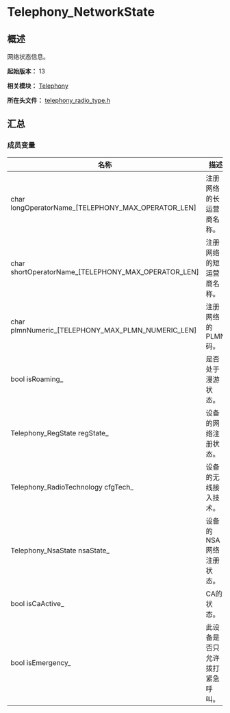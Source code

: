 # Telephony_NetworkState
<!--Kit: Telephony Kit-->
<!--Subsystem: Telephony-->
<!--Owner: @Terence_Super-->
<!--Designer: @Terence_Super-->
<!--Tester: @19821829310-->
<!--Adviser: @zhang_yixin13-->

## 概述

网络状态信息。

**起始版本：** 13

**相关模块：** [Telephony](capi-telephony.md)

**所在头文件：** [telephony_radio_type.h](capi-telephony-radio-type-h.md)

## 汇总

### 成员变量

| 名称 | 描述 |
| -- | -- |
| char longOperatorName_[TELEPHONY_MAX_OPERATOR_LEN] | 注册网络的长运营商名称。 |
| char shortOperatorName_[TELEPHONY_MAX_OPERATOR_LEN] | 注册网络的短运营商名称。 |
| char plmnNumeric_[TELEPHONY_MAX_PLMN_NUMERIC_LEN] | 注册网络的PLMN码。 |
| bool isRoaming_ | 是否处于漫游状态。 |
| Telephony_RegState regState_ | 设备的网络注册状态。 |
| Telephony_RadioTechnology cfgTech_ | 设备的无线接入技术。 |
| Telephony_NsaState nsaState_ | 设备的NSA网络注册状态。 |
| bool isCaActive_ | CA的状态。 |
| bool isEmergency_ | 此设备是否只允许拨打紧急呼叫。 |


